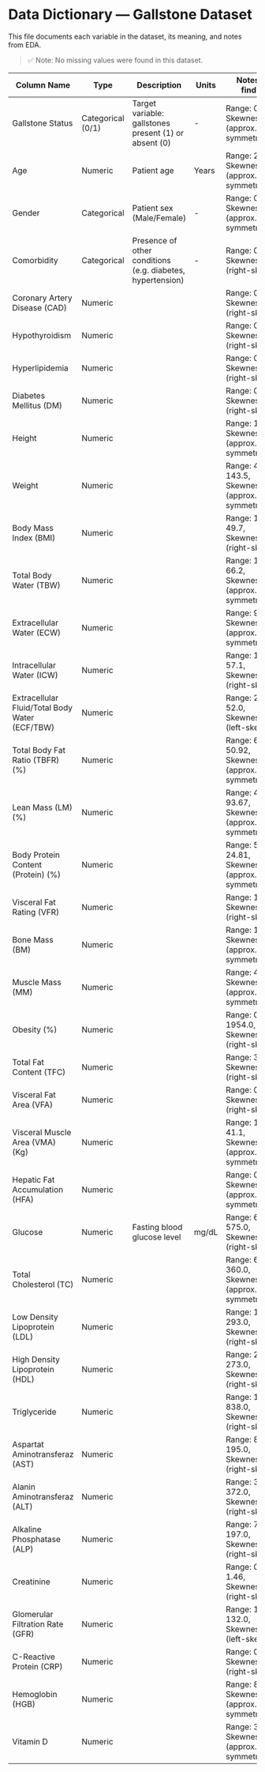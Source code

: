 # Data Dictionary — Gallstone Dataset

This file documents each variable in the dataset, its meaning, and notes from EDA.

> ✅ Note: No missing values were found in this dataset.

| Column Name | Type | Description | Units | Notes (EDA findings) |
|-------------|------|-------------|-------|-----------------------|
| Gallstone Status | Categorical (0/1) | Target variable: gallstones present (1) or absent (0) | - | Range: 0–1, Skewness=0.02 (approx. symmetric) |
| Age | Numeric | Patient age | Years | Range: 20–96, Skewness=0.13 (approx. symmetric) |
| Gender | Categorical | Patient sex (Male/Female) | - | Range: 0–1, Skewness=0.03 (approx. symmetric) |
| Comorbidity | Categorical | Presence of other conditions (e.g. diabetes, hypertension) | - | Range: 0–3, Skewness=1.45 (right-skewed) |
| Coronary Artery Disease (CAD) | Numeric |  |  | Range: 0–1, Skewness=4.88 (right-skewed) |
| Hypothyroidism | Numeric |  |  | Range: 0–1, Skewness=5.73 (right-skewed) |
| Hyperlipidemia | Numeric |  |  | Range: 0–1, Skewness=6.10 (right-skewed) |
| Diabetes Mellitus (DM) | Numeric |  |  | Range: 0–1, Skewness=2.15 (right-skewed) |
| Height | Numeric |  |  | Range: 145–191, Skewness=-0.08 (approx. symmetric) |
| Weight | Numeric |  |  | Range: 42.9–143.5, Skewness=0.43 (approx. symmetric) |
| Body Mass Index (BMI) | Numeric |  |  | Range: 17.4–49.7, Skewness=0.67 (right-skewed) |
| Total Body Water (TBW) | Numeric |  |  | Range: 13.0–66.2, Skewness=0.21 (approx. symmetric) |
| Extracellular Water (ECW) | Numeric |  |  | Range: 9.0–27.8, Skewness=0.02 (approx. symmetric) |
| Intracellular Water (ICW) | Numeric |  |  | Range: 13.8–57.1, Skewness=0.95 (right-skewed) |
| Extracellular Fluid/Total Body Water (ECF/TBW) | Numeric |  |  | Range: 29.23–52.0, Skewness=-0.51 (left-skewed) |
| Total Body Fat Ratio (TBFR) (%) | Numeric |  |  | Range: 6.3–50.92, Skewness=0.13 (approx. symmetric) |
| Lean Mass (LM) (%) | Numeric |  |  | Range: 48.99–93.67, Skewness=-0.13 (approx. symmetric) |
| Body Protein Content (Protein) (%) | Numeric |  |  | Range: 5.56–24.81, Skewness=-0.05 (approx. symmetric) |
| Visceral Fat Rating (VFR) | Numeric |  |  | Range: 1–31, Skewness=0.80 (right-skewed) |
| Bone Mass (BM) | Numeric |  |  | Range: 1.4–4.0, Skewness=0.21 (approx. symmetric) |
| Muscle Mass (MM) | Numeric |  |  | Range: 4.7–78.8, Skewness=-0.10 (approx. symmetric) |
| Obesity (%) | Numeric |  |  | Range: 0.4–1954.0, Skewness=16.87 (right-skewed) |
| Total Fat Content (TFC) | Numeric |  |  | Range: 3.1–62.5, Skewness=0.81 (right-skewed) |
| Visceral Fat Area (VFA) | Numeric |  |  | Range: 0.9–41.0, Skewness=1.06 (right-skewed) |
| Visceral Muscle Area (VMA) (Kg) | Numeric |  |  | Range: 18.9–41.1, Skewness=-0.06 (approx. symmetric) |
| Hepatic Fat Accumulation (HFA) | Numeric |  |  | Range: 0–4, Skewness=0.18 (approx. symmetric) |
| Glucose | Numeric | Fasting blood glucose level | mg/dL | Range: 69.0–575.0, Skewness=5.94 (right-skewed) |
| Total Cholesterol (TC) | Numeric |  |  | Range: 60.0–360.0, Skewness=0.43 (approx. symmetric) |
| Low Density Lipoprotein (LDL) | Numeric |  |  | Range: 11.0–293.0, Skewness=0.54 (right-skewed) |
| High Density Lipoprotein (HDL) | Numeric |  |  | Range: 25.0–273.0, Skewness=6.53 (right-skewed) |
| Triglyceride | Numeric |  |  | Range: 1.39–838.0, Skewness=2.79 (right-skewed) |
| Aspartat Aminotransferaz (AST) | Numeric |  |  | Range: 8.0–195.0, Skewness=6.99 (right-skewed) |
| Alanin Aminotransferaz (ALT) | Numeric |  |  | Range: 3.0–372.0, Skewness=7.28 (right-skewed) |
| Alkaline Phosphatase (ALP) | Numeric |  |  | Range: 7.0–197.0, Skewness=0.80 (right-skewed) |
| Creatinine | Numeric |  |  | Range: 0.46–1.46, Skewness=0.62 (right-skewed) |
| Glomerular Filtration Rate (GFR) | Numeric |  |  | Range: 10.6–132.0, Skewness=-1.81 (left-skewed) |
| C-Reactive Protein (CRP) | Numeric |  |  | Range: 0.0–43.4, Skewness=5.41 (right-skewed) |
| Hemoglobin (HGB) | Numeric |  |  | Range: 8.5–18.8, Skewness=-0.38 (approx. symmetric) |
| Vitamin D | Numeric |  |  | Range: 3.5–53.1, Skewness=0.28 (approx. symmetric) |
